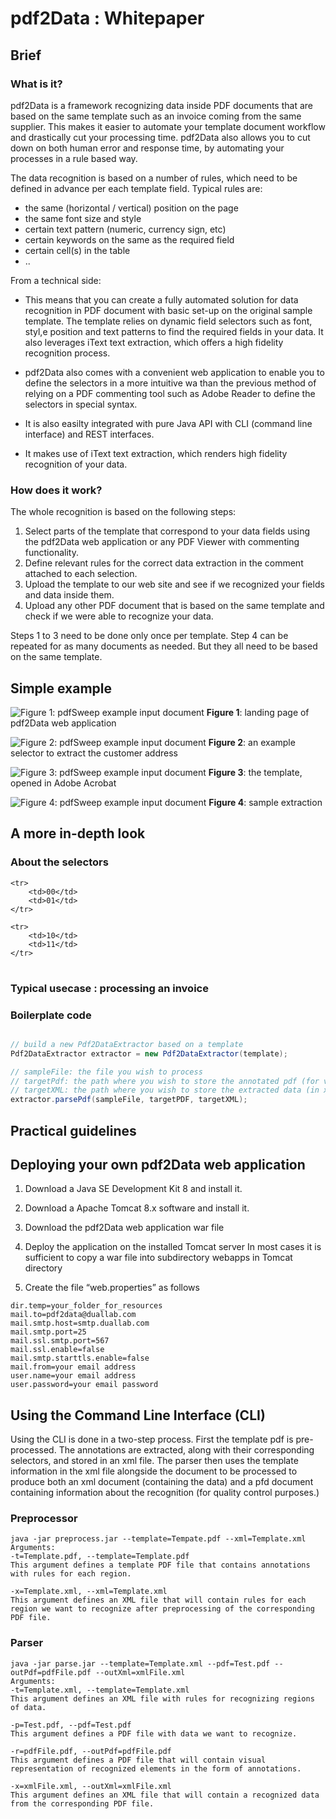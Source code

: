 # pdf2Data : Whitepaper

## Brief

### What is it?

pdf2Data is a framework recognizing data inside PDF documents that are based on the same template such as an invoice coming from the same supplier.
This makes it easier to automate your template document workflow and drastically cut your processing time. 
pdf2Data also allows you to cut down on both human error and response time, by automating your processes in a rule based way.

The data recognition is based on a number of rules, which need to be defined in advance per each template field. Typical rules are:
* the same (horizontal / vertical) position on the page
* the same font size and style
* certain text pattern (numeric, currency sign, etc)
* certain keywords on the same as the required field
* certain cell(s) in the table
* ..

From a technical side:

* This means that you can create a fully automated solution for data recognition in PDF document with basic set-up on the original sample template. 
The template relies on dynamic field selectors such as font, styl,e position and text patterns to find the required fields in your data. 
It also leverages iText text extraction, which offers a high fidelity recognition process.
 
* pdf2Data also comes with a convenient web application to enable you to define the selectors in a more intuitive wa than the previous method of relying on a PDF commenting tool such as Adobe Reader to define the selectors in special syntax.

* It is also easilty integrated with pure Java API with CLI (command line interface) and REST interfaces.
 
* It makes use of iText text extraction, which renders high fidelity recognition of your data.

### How does it work?

The whole recognition is based on the following steps:

1. Select parts of the template that correspond to your data fields using the pdf2Data web application or any PDF Viewer with commenting functionality. 
2. Define relevant rules for the correct data extraction in the comment attached to each selection. 
3. Upload the template to our web site and see if we recognized your fields and data inside them. 
4. Upload any other PDF document that is based on the same template and check if we were able to recognize your data.

Steps 1 to 3 need to be done only once per template. Step 4 can be repeated for as many documents as needed. But they all need to be based on the same template. 

## Simple example

![Figure 1: pdfSweep example input document](Images/pdf2data_workflow_simple_001.png)
**Figure 1**: landing page of pdf2Data web application

![Figure 2: pdfSweep example input document](Images/pdf2data_workflow_simple_002.png)
**Figure 2**: an example selector to extract the customer address

![Figure 3: pdfSweep example input document](Images/pdf2data_workflow_simple_003.png)
**Figure 3**: the template, opened in Adobe Acrobat

![Figure 4: pdfSweep example input document](Images/pdf2data_workflow_simple_004.png)
**Figure 4**: sample extraction

## A more in-depth look

### About the selectors

<table>

	<tr>
		<td>00</td>
		<td>01</td>
	</tr>	

	<tr>
		<td>10</td>
		<td>11</td>
	</tr>
		
</table>

### Typical usecase : processing an invoice

### Boilerplate code

```java

// build a new Pdf2DataExtractor based on a template
Pdf2DataExtractor extractor = new Pdf2DataExtractor(template);

// sampleFile: the file you wish to process
// targetPdf: the path where you wish to store the annotated pdf (for visual inspection)
// targetXML: the path where you wish to store the extracted data (in xml format)
extractor.parsePdf(sampleFile, targetPDF, targetXML);

```

## Practical guidelines

## Deploying your own pdf2Data web application

1. Download a Java SE Development Kit 8 and install it.
2. Download a Apache Tomcat 8.x software and install it.
3. Download the pdf2Data web application war file
4. Deploy the application on the installed Tomcat server
   In most cases it is sufficient to copy a war file into subdirectory webapps in Tomcat directory
 
5. Create the file “web.properties” as follows
```
dir.temp=your_folder_for_resources
mail.to=pdf2data@duallab.com
mail.smtp.host=smtp.duallab.com
mail.smtp.port=25
mail.ssl.smtp.port=567
mail.ssl.enable=false
mail.smtp.starttls.enable=false
mail.from=your email address
user.name=your email address
user.password=your email password
```

## Using the Command Line Interface (CLI)

Using the CLI is done in a two-step process. First the template pdf is pre-processed. The annotations are extracted, along with their corresponding selectors, and stored in an xml file.
The parser then uses the template information in the xml file alongside the document to be processed to produce both an xml document (containing the data) and a pfd document containing information about the recognition (for quality control purposes.)

### Preprocessor

```
java -jar preprocess.jar --template=Tempate.pdf --xml=Template.xml
Arguments:
-t=Template.pdf, --template=Template.pdf
This argument defines a template PDF file that contains annotations with rules for each region.

-x=Template.xml, --xml=Template.xml
This argument defines an XML file that will contain rules for each region we want to recognize after preprocessing of the corresponding PDF file.
```

### Parser

```
java -jar parse.jar --template=Template.xml --pdf=Test.pdf --outPdf=pdfFile.pdf --outXml=xmlFile.xml
Arguments:
-t=Template.xml, --template=Template.xml
This argument defines an XML file with rules for recognizing regions of data.

-p=Test.pdf, --pdf=Test.pdf
This argument defines a PDF file with data we want to recognize.

-r=pdfFile.pdf, --outPdf=pdfFile.pdf
This argument defines a PDF file that will contain visual representation of recognized elements in the form of annotations.

-x=xmlFile.xml, --outXml=xmlFile.xml
This argument defines an XML file that will contain a recognized data from the corresponding PDF file.
```